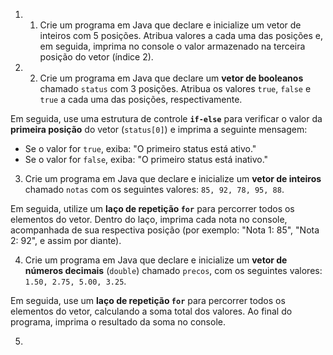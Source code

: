 1) 1) Crie um programa em Java que declare e inicialize um vetor de inteiros com 5 posições. Atribua valores a cada uma das posições e, em seguida, imprima no console o valor armazenado na terceira posição do vetor (índice 2).
2) 2) Crie um programa em Java que declare um **vetor de booleanos** chamado `status` com 3 posições. Atribua os valores `true`, `false` e `true` a cada uma das posições, respectivamente.

Em seguida, use uma estrutura de controle **`if-else`** para verificar o valor da **primeira posição** do vetor (`status[0]`) e imprima a seguinte mensagem:

* Se o valor for `true`, exiba: "O primeiro status está ativo."
* Se o valor for `false`, exiba: "O primeiro status está inativo."
3) Crie um programa em Java que declare e inicialize um **vetor de inteiros** chamado `notas` com os seguintes valores: `85, 92, 78, 95, 88`.

Em seguida, utilize um **laço de repetição `for`** para percorrer todos os elementos do vetor. Dentro do laço, imprima cada nota no console, acompanhada de sua respectiva posição (por exemplo: "Nota 1: 85", "Nota 2: 92", e assim por diante).

4) Crie um programa em Java que declare e inicialize um **vetor de números decimais** (`double`) chamado `precos`, com os seguintes valores: `1.50, 2.75, 5.00, 3.25`.

Em seguida, use um **laço de repetição `for`** para percorrer todos os elementos do vetor, calculando a soma total dos valores. Ao final do programa, imprima o resultado da soma no console.

5) 
